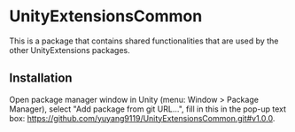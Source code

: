 # UnityExtensionsCommon
This is a package that contains shared functionalities that are used by the other UnityExtensions packages.

## Installation
Open package manager window in Unity (menu: Window > Package Manager), select "Add package from git URL...", fill in this in the pop-up text box: https://github.com/yuyang9119/UnityExtensionsCommon.git#v1.0.0.
